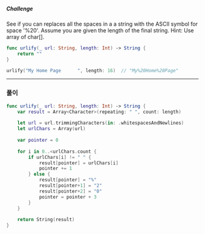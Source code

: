 
##### Challenge
See if you can replaces all the spaces in a a string with the ASCII symbol for space '%20'. Assume you are given the length of the final string.
Hint: Use array of char[].


```swift
func urlify(_ url: String, length: Int) -> String {
	return ""
}

urlify("My Home Page      ", length: 16)  // "My%20Home%20Page"
```




___

### 풀이

```swift
func urlify(_ url: String, length: Int) -> String {
    var result = Array<Character>(repeating: " ", count: length)
    
    let url = url.trimmingCharacters(in: .whitespacesAndNewlines)
    let urlChars = Array(url)
    
    var pointer = 0
    
    for i in 0..<urlChars.count {
        if urlChars[i] != " " {
            result[pointer] = urlChars[i]
            pointer += 1
        } else {
            result[pointer] = "%"
            result[pointer+1] = "2"
            result[pointer+2] = "0"
            pointer = pointer + 3
        }
    }
    
    return String(result)
}
```